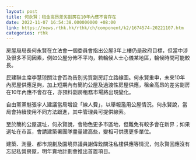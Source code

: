 ```yaml
---
layout: post
title: 何永賢：租金高昂差劣劏房在10年內應不會存在
date: 2022-11-07 16:54:38.000000000 +08:00
link: https://news.rthk.hk/rthk/ch/component/k2/1674574-20221107.htm
categories: rthk
---
```


房屋局局長何永賢在立法會一個委員會指出公屋3年上樓仍是政府目標，但當中涉及很多不同因素，例如公屋分佈不平均，若輪候人士心儀某地區，輪候時間可能較長。

民建聯主席李慧琼關注會否為告別劣質劏房訂立路線圖。何永賢重申，未來10年內房屋供應足夠，加上短期內有簡約公屋及過渡性房屋供應，租金高昂的差劣劏房在10年內應不會存在，亦預料劏房租務市場將出現變化。

自由黨黨魁張宇人建議當局增設「線人費」，以舉報濫用公屋情況。何永賢說，當局會持續使用不同方法跟進，其中管理員可提供線索。

至於簡約公屋選址，何永賢說，會物色更多市區地，但難免有較多會在新界；如果選址在市區，會請建築署團隊盡量建高些，變相可供應更多單位。

建築、測量、都市規劃及園境界議員謝偉銓關注私樓供應等情況，何永賢回應沒有忘記私營房屋，明年賣地計劃會推出首置項目。
